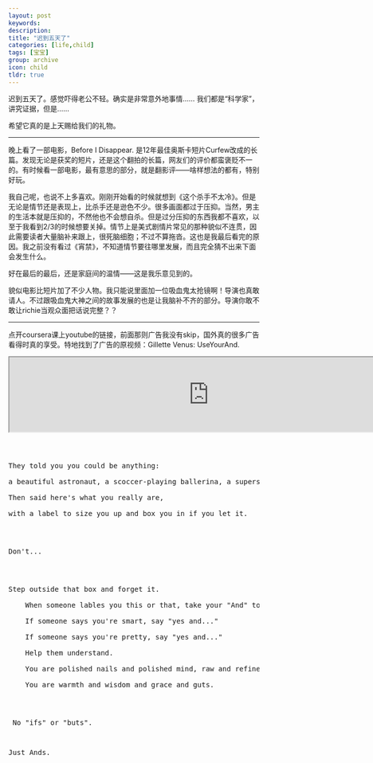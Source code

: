 ```yaml
---
layout: post
keywords: 
description: 
title: "迟到五天了"
categories: [life,child]
tags: [宝宝]
group: archive
icon: child
tldr: true
---
```


迟到五天了。感觉吓得老公不轻。确实是非常意外地事情…… 我们都是“科学家”，讲究证据，但是……

希望它真的是上天赐给我们的礼物。

---

晚上看了一部电影，Before I Disappear. 是12年最佳奥斯卡短片Curfew改成的长篇。发现无论是获奖的短片，还是这个翻拍的长篇，网友们的评价都蛮褒贬不一的。有时候看一部电影，最有意思的部分，就是翻影评——啥样想法的都有，特别好玩。

我自己呢，也说不上多喜欢。刚刚开始看的时候就想到《这个杀手不太冷》。但是无论是情节还是表现上，比杀手还是逊色不少。很多画面都过于压抑。当然，男主的生活本就是压抑的，不然他也不会想自杀。但是过分压抑的东西我都不喜欢，以至于我看到2/3的时候想要关掉。情节上是美式剧情片常见的那种貌似不连贯，因此需要读者大量脑补来跟上，很死脑细胞；不过不算拖沓。这也是我最后看完的原因。我之前没有看过《宵禁》，不知道情节要往哪里发展，而且完全猜不出来下面会发生什么。

好在最后的最后，还是家庭间的温情——这是我乐意见到的。

貌似电影比短片加了不少人物。我只能说里面加一位吸血鬼太抢镜啊！导演也真敢请人。不过跟吸血鬼大神之间的故事发展的也是让我脑补不齐的部分。导演你敢不敢让richie当观众面把话说完整？？


---

点开coursera课上youtube的链接，前面那则广告我没有skip，国外真的很多广告看得时真的享受。特地找到了广告的原视频：Gillette Venus: UseYourAnd.

<iframe width="800" src="http://www.youtube.com/embed/VFEaj2rNknU"></iframe>

<highlight><pre>
<p>They told you you could be anything: <br/>
a beautiful astronaut, a scoccer-playing ballerina, a superstar; <br/>
Then said here's what you really are, <br/>
with a label to size you up and box you in if you let it.</p>

<p>Don't...</p>

<p>Step outside that box and forget it.<br/>
	When someone lables you this or that, take your "And" to take a stand, with your legs and your voice and your head and your heart.<br/>
	If someone says you're smart, say "yes and..."<br/>
	If someone says you're pretty, say "yes and..."<br/>
	Help them understand.<br/>
	You are polished nails and polished mind, raw and refined, shy and bold, not just what you're told.<br/>
	You are warmth and wisdom and grace and guts.</p>

<p> No "ifs" or "buts".</p>
<p>Just Ands.</p>
</pre></highlight>

